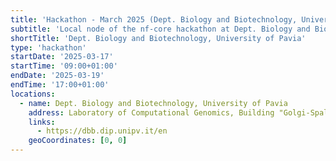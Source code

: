 ```yaml
---
title: 'Hackathon - March 2025 (Dept. Biology and Biotechnology, University of Pavia)'
subtitle: 'Local node of the nf-core hackathon at Dept. Biology and Biotechnology, University of Pavia'
shortTitle: 'Dept. Biology and Biotechnology, University of Pavia'
type: 'hackathon'
startDate: '2025-03-17'
startTime: '09:00+01:00'
endDate: '2025-03-19'
endTime: '17:00+01:00'
locations:
  - name: Dept. Biology and Biotechnology, University of Pavia
    address: Laboratory of Computational Genomics, Building "Golgi-Spallanzani", 4th floor, room 2138
    links:
      - https://dbb.dip.unipv.it/en
    geoCoordinates: [0, 0]
---
```

